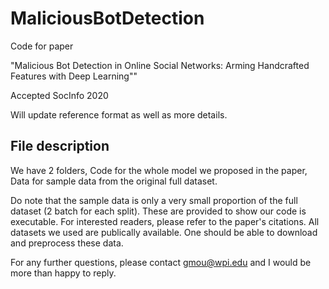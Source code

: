 # MaliciousBotDetection
Code for paper

"Malicious Bot Detection in Online Social Networks: Arming Handcrafted Features with Deep Learning""

Accepted SocInfo 2020

Will update reference format as well as more details.

## File description
We have 2 folders, Code for the whole model we proposed in the paper, Data for sample data from the original full dataset.

Do note that the sample data is only a very small proportion of the full dataset (2 batch for each split). These are provided to show our code is executable. For interested readers, please refer to the paper's citations. All datasets we used are publically available. One should be able to download and preprocess these data.

For any further questions, please contact gmou@wpi.edu and I would be more than happy to reply.
